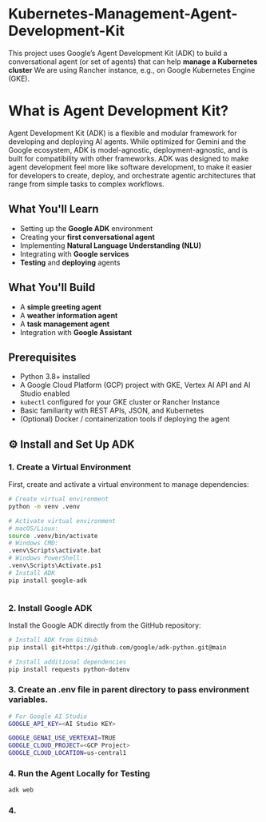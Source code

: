 # Kubernetes-Management-Agent-Development-Kit
This project uses Google’s Agent Development Kit (ADK) to build a conversational agent (or set of agents) that can help **manage a Kubernetes cluster** We are using Rancher instance, e.g., on Google Kubernetes Engine (GKE).

# What is Agent Development Kit?

Agent Development Kit (ADK) is a flexible and modular framework for developing and deploying AI agents. While optimized for Gemini and the Google ecosystem, ADK is model-agnostic, deployment-agnostic, and is built for compatibility with other frameworks. ADK was designed to make agent development feel more like software development, to make it easier for developers to create, deploy, and orchestrate agentic architectures that range from simple tasks to complex workflows.


##  What You'll Learn

- Setting up the **Google ADK** environment  
- Creating your **first conversational agent**  
- Implementing **Natural Language Understanding (NLU)**  
- Integrating with **Google services**  
- **Testing** and **deploying** agents  


## What You'll Build

- A **simple greeting agent**  
- A **weather information agent**  
- A **task management agent**  
- Integration with **Google Assistant**  


## Prerequisites

- Python 3.8+ installed  
- A Google Cloud Platform (GCP) project with GKE, Vertex AI API and AI Studio enabled  
- `kubectl` configured for your GKE cluster or Rancher Instance 
- Basic familiarity with REST APIs, JSON, and Kubernetes  
- (Optional) Docker / containerization tools if deploying the agent 


## ⚙️ Install and Set Up ADK

### 1. Create a Virtual Environment

First, create and activate a virtual environment to manage dependencies:

```bash
# Create virtual environment
python -m venv .venv

# Activate virtual environment
# macOS/Linux:
source .venv/bin/activate
# Windows CMD:
.venv\Scripts\activate.bat
# Windows PowerShell:
.venv\Scripts\Activate.ps1
# Install ADK
pip install google-adk



```

### 2. Install Google ADK

Install the Google ADK directly from the GitHub repository:

```bash
# Install ADK from GitHub
pip install git+https://github.com/google/adk-python.git@main

# Install additional dependencies
pip install requests python-dotenv
```

### 3. Create an .env file in parent directory to pass environment variables.

```bash
# For Google AI Studio
GOOGLE_API_KEY=<AI Studio KEY>

GOOGLE_GENAI_USE_VERTEXAI=TRUE
GOOGLE_CLOUD_PROJECT=<GCP Project>
GOOGLE_CLOUD_LOCATION=us-central1
```
### 4. Run the Agent Locally for Testing
```bash
adk web
```
### 4. 

